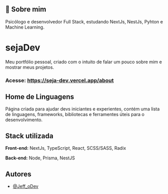 ## 🚀 Sobre mim
Psicólogo e desenvolvedor Full Stack, estudando NextJs, NestJs, Pyhton e Machine Learning.


# sejaDev

Meu portfólio pessoal, criado com o intuito de falar um pouco sobre mim e mostrar meus projetos.

### Acesse: https://seja-dev.vercel.app/about

## Home de Linguagens

Página criada para ajudar devs iniciantes e experientes, contém uma lista de linguagens, frameworks, bibliotecas e ferramentes úteis para o desenvolvimento.
## Stack utilizada

**Front-end:** NextJs, TypeScript, React, SCSS/SASS, Radix

**Back-end:** Node, Prisma, NestJS


## Autores

- [@Jeff_oDev](https://github.com/JeffOliveiraDev)
